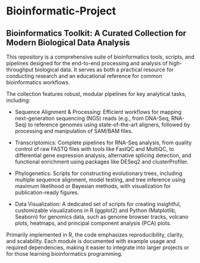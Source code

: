 # Bioinformatic-Project
## Bioinformatics Toolkit: A Curated Collection for Modern Biological Data Analysis

This repository is a comprehensive suite of bioinformatics tools, scripts, and pipelines designed for the end-to-end processing and analysis of high-throughput biological data. It serves as both a practical resource for conducting research and an educational reference for common bioinformatics workflows.

The collection features robust, modular pipelines for key analytical tasks, including:

* Sequence Alignment & Processing: Efficient workflows for mapping next-generation sequencing (NGS) reads (e.g., from DNA-Seq, RNA-Seq) to reference genomes using state-of-the-art aligners, followed by processing and manipulation of SAM/BAM files.

* Transcriptomics: Complete pipelines for RNA-Seq analysis, from quality control of raw FASTQ files with tools like FastQC and MultiQC, to differential gene expression analysis, alternative splicing detection, and functional enrichment using packages like DESeq2 and clusterProfiler.

* Phylogenetics: Scripts for constructing evolutionary trees, including multiple sequence alignment, model testing, and tree inference using maximum likelihood or Bayesian methods, with visualization for publication-ready figures.

* Data Visualization: A dedicated set of scripts for creating insightful, customizable visualizations in R (ggplot2) and Python (Matplotlib, Seaborn) for genomics data, such as genome browser tracks, volcano plots, heatmaps, and principal component analysis (PCA) plots.

Primarily implemented in R, the code emphasizes reproducibility, clarity, and scalability. Each module is documented with example usage and required dependencies, making it easier to integrate into larger projects or for those learning bioinformatics programming.
